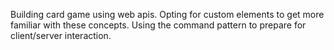Building card game using web apis.
Opting for custom elements to get more familiar with these concepts.
Using the command pattern to prepare for client/server interaction.